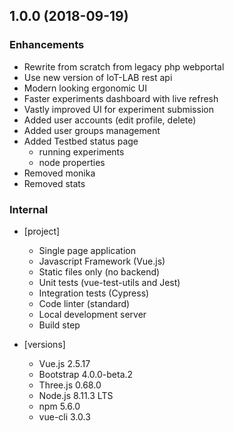 ##  1.0.0 (2018-09-19)

### Enhancements

* Rewrite from scratch from legacy php webportal
* Use new version of IoT-LAB rest api
* Modern looking ergonomic UI
* Faster experiments dashboard with live refresh
* Vastly improved UI for experiment submission
* Added user accounts (edit profile, delete)
* Added user groups management
* Added Testbed status page
  * running experiments
  * node properties
* Removed monika
* Removed stats

### Internal

* [project]
  * Single page application
  * Javascript Framework (Vue.js)
  * Static files only (no backend)
  * Unit tests (vue-test-utils and Jest)
  * Integration tests (Cypress)
  * Code linter (standard)
  * Local development server
  * Build step

* [versions]
  * Vue.js 2.5.17
  * Bootstrap 4.0.0-beta.2
  * Three.js 0.68.0
  * Node.js 8.11.3 LTS
  * npm 5.6.0
  * vue-cli 3.0.3
  